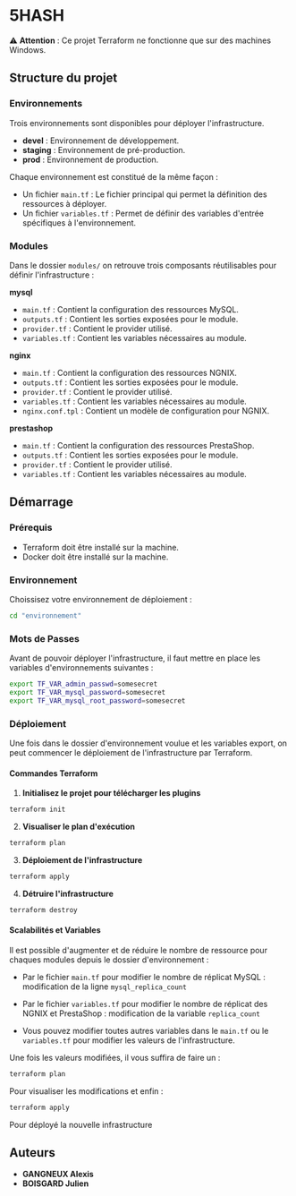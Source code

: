 # 5HASH

⚠️ **Attention** : Ce projet Terraform ne fonctionne que sur des machines Windows.

## Structure du projet 

### Environnements 

Trois environnements sont disponibles pour déployer l'infrastructure.

*   **devel** : Environnement de développement.
*   **staging** : Environnement de pré-production.
*   **prod** : Environnement de production.

Chaque environnement est constitué de la même façon :
*   Un fichier `main.tf` : Le fichier principal qui permet la définition des ressources à déployer.
*   Un fichier `variables.tf` : Permet de définir des variables d'entrée spécifiques à l'environnement. 

### Modules 

Dans le dossier `modules/` on retrouve trois composants réutilisables pour définir l'infrastructure :

**mysql**

*   `main.tf` : Contient la configuration des ressources MySQL.
*   `outputs.tf` : Contient les sorties exposées pour le module.
*   `provider.tf` : Contient le provider utilisé.
*   `variables.tf` : Contient les variables nécessaires au module. 

**nginx**

*   `main.tf` : Contient la configuration des ressources NGNIX.
*   `outputs.tf` : Contient les sorties exposées pour le module.
*   `provider.tf` : Contient le provider utilisé.
*   `variables.tf` : Contient les variables nécessaires au module. 
*   `nginx.conf.tpl` : Contient un modèle de configuration pour NGNIX. 

**prestashop**

*   `main.tf` : Contient la configuration des ressources PrestaShop.
*   `outputs.tf` : Contient les sorties exposées pour le module.
*   `provider.tf` : Contient le provider utilisé.
*   `variables.tf` : Contient les variables nécessaires au module. 

## Démarrage

### Prérequis

*   Terraform doit être installé sur la machine.
*   Docker doit être installé sur la machine.

### Environnement

Choissisez votre environnement de déploiement :

```Bash
cd "environnement"
```

### Mots de Passes

Avant de pouvoir déployer l'infrastructure, il faut mettre en place les variables d'environnements suivantes : 

```Bash
export TF_VAR_admin_passwd=somesecret
export TF_VAR_mysql_password=somesecret
export TF_VAR_mysql_root_password=somesecret
```

### Déploiement

Une fois dans le dossier d'environnement voulue et les variables export, on peut commencer le déploiement de l'infrastructure par Terraform.

#### Commandes Terraform 

1. **Initialisez le projet pour télécharger les plugins**
```Bash
terraform init
```
2. **Visualiser le plan d'exécution**
```Bash
terraform plan
```
3. **Déploiement de l'infrastructure**
```Bash
terraform apply
```
4. **Détruire l'infrastructure**
```Bash
terraform destroy
```

#### Scalabilités et Variables

Il est possible d'augmenter et de réduire le nombre de ressource pour chaques modules depuis le dossier d'environnement : 

*   Par le fichier `main.tf` pour modifier le nombre de réplicat MySQL : modification de la ligne `mysql_replica_count`

*   Par le fichier `variables.tf` pour modifier le nombre de réplicat des NGNIX et PrestaShop : modification de la variable `replica_count`

*   Vous pouvez modifier toutes autres variables dans le `main.tf` ou le `variables.tf` pour modifier les valeurs de l'infrastructure. 

Une fois les valeurs modifiées, il vous suffira de faire un : 
```Bash
terraform plan
```
Pour visualiser les modifications et enfin :
```Bash
terraform apply
```
Pour déployé la nouvelle infrastructure

## Auteurs 

*   **GANGNEUX Alexis**
*   **BOISGARD Julien**